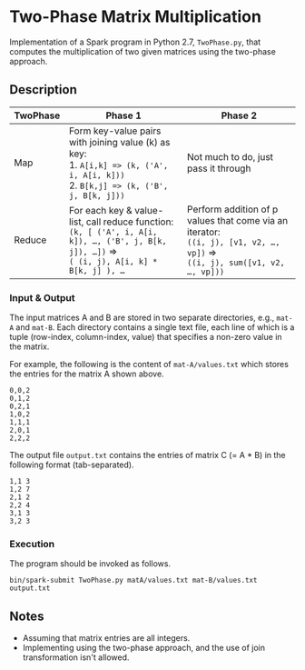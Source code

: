 # Two-Phase Matrix Multiplication

Implementation of a Spark program in Python 2.7, `TwoPhase.py`, that computes the multiplication of two given matrices using the two-phase approach.

## Description

| TwoPhase | Phase 1 | Phase 2 |
|----------|---------|---------|
| Map | Form key-value pairs with joining value (k) as key:<br> 1. `A[i,k] => (k, ('A', i, A[i, k]))`<br> 2. `B[k,j] => (k, ('B', j, B[k, j]))` | Not much to do, just pass it through |
| Reduce | For each key & value-list, call reduce function:<br>`(k, [ ('A', i, A[i, k]), …, ('B', j, B[k, j]), …])` =><br> `( (i, j), A[i, k] * B[k, j] ), …` | Perform addition of p values that come via an iterator:<br>`((i, j), [v1, v2, …, vp])` =><br>`((i, j), sum([v1, v2, …, vp]))` |

### Input & Output

The input matrices A and B are stored in two separate directories, e.g., `mat-A` and `mat-B`. Each directory contains a single text file, each line of which is a tuple (row-index, column-index, value) that specifies a non-zero value in the matrix.

For example, the following is the content of `mat-A/values.txt` which stores the entries for the matrix A shown above.
```
0,0,2
0,1,2
0,2,1
1,0,2
1,1,1
2,0,1
2,2,2
```

The output file `output.txt` contains the entries of matrix C (= A * B) in the following format (tab-separated).
```
1,1 3
1,2 7
2,1 2
2,2 4
3,1 3
3,2 3
```
### Execution

The program should be invoked as follows.
```
bin/spark-submit TwoPhase.py matA/values.txt mat-B/values.txt output.txt
```

## Notes

- Assuming that matrix entries are all integers.
- Implementing using the two-phase approach, and the use of join transformation isn't allowed.